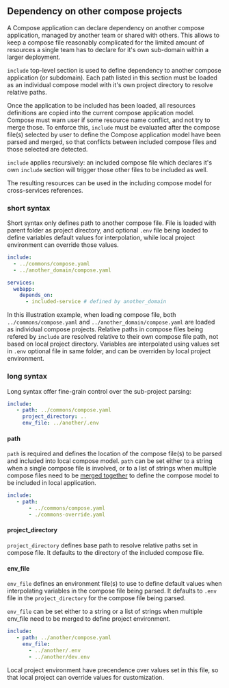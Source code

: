 ## Dependency on other compose projects

A Compose application can declare dependency on another compose application, managed by another team
or shared with others. This allows to keep a compose file reasonably complicated for the limited
amount of resources a single team has to declare for it's own sub-domain within a larger deployment.

`include` top-level section is used to define dependency to another compose application (or subdomain).
Each path listed in this section must be loaded as an individual compose model with it's own project
directory to resolve relative paths. 

Once the application to be included has been loaded, all resources definitions are copied into the 
current compose application model. Compose must warn user if some resource name conflict, and not 
try to merge those. To enforce this, `include` must be evaluated after the compose file(s) selected 
by user to define the Compose application model have been parsed and merged, so that conflicts 
between included compose files and those selected are detected.

`include` applies recursively: an included compose file which declares it's own `include` section
will trigger those other files to be included as well.

The resulting resources can be used in the including compose model for cross-services references.

### short syntax

Short syntax only defines path to another compose file. File is loaded with parent
folder as project directory, and optional `.env` file being loaded to define variables default values
for interpolation, while local project environment can override those values. 

```yaml
include:
  - ../commons/compose.yaml
  - ../another_domain/compose.yaml

services:
  webapp:
    depends_on:
      - included-service # defined by another_domain
```

In this illustration example, when loading compose file, both `../commons/compose.yaml` and 
`../another_domain/compose.yaml` are loaded as individual compose projects. Relative paths 
in compose files being refered by `include` are resolved relative to their own compose 
file path, not based on local project directory. Variables are interpolated using values set in
`.env` optional file in same folder, and can be overriden by local project environment.

### long syntax

Long syntax offer fine-grain control over the sub-project parsing:

```yaml
include:
   - path: ../commons/compose.yaml
     project_directory: ..
     env_file: ../another/.env
```

#### path
`path` is required and defines the location of the compose file(s) to be parsed and included into
local compose model. `path` can be set either to a string when a single compose file is involved,
or to a list of strings when multiple compose files need to be [merged together](14-merge.md) to 
define the compose model to be included in local application.

```yaml
include:
   - path: 
       - ../commons/compose.yaml
       - ./commons-override.yaml
```

#### project_directory
`project_directory` defines base path to resolve relative paths set in compose file. It defaults to 
the directory of the included compose file.

#### env_file
`env_file` defines an environment file(s) to use to define default values when interpolating variables
in the compose file being parsed. It defaults to `.env` file in the `project_directory` for the compose 
file being parsed. 

`env_file` can be set either to a string or a list of strings when multiple env_file need to be merged
to define project environment.

```yaml
include:
   - path: ../another/compose.yaml
     env_file:
       - ../another/.env
       - ../another/dev.env
```

Local project environment have precendence over values set in this file, so that local project can
override values for customization.
